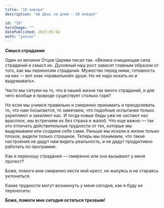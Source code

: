 ```yaml
---
title: "18 января"
description: "АА День за днем - 18 января"

id: "18"
heroImage: ""
datePublished: 2023-05-04
moth: "yanvar"
---
```


**Смысл страдания**

Один из великих Отцов Церкви писал так. «Велика очищающая сила страданий и
смысл их. Духовный наш рост зависит главным образом от того, как мы переносим
страдания. Мужество перед ними, готовность на них — вот знак «правильной»
души. Но не надо искать их и выдумывать».

Часто мы сетуем на то, что в нашей жизни так много страданий, и для чего
вообще в природе существует столько горя?

Но если мы учимся правильно и смиренно принимать и преодолевать то, что нам
посылается, то замечаем, что подобные испытания только укрепляют и закаляют
нас. И тогда новые беды уже не застают нас врасплох, мы встречаем их без
страха и жалоб. Что еще важно — так это отличать действительные трудности от
тех, которые мы выдумываем или создаем себе сами. Раньше мы искали в жизни
только плохое, видели только страшное. Теперь мы понимаем, что такие
настроения не дадут нам видеть реальность, и не дадут продуктивно работать по
программе.

Как я переношу страдания — смиренно или они вызывают у меня протест?

Боже, помоги мне смиренно нести мой крест, не жалуясь и не стараясь
уклониться.

Какие трудности могут возникнуть у меня сегодня, как я буду их переносить:

**Боже, помоги мне сегодня остаться трезвым!**
